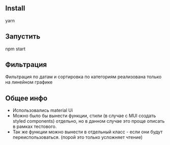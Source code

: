  <!-- Так как React обновился до 19 версии а некоторыe пакеты устрарели то установка через CRA - проще всего возможна через yarn  -->

## Install

yarn

## Запустить

npm start

## Фильтрация

Фильтрация по датам и сортировка по категориям реализована только на линейном графике

## Общее инфо

- Использовались material Ui
- Можно было бы вынести функции, стили (в случае с MUI создать styled components) отдельно, но в данном случае это проще описать в рамках тестового.
- Так же функции можно вынести в отдельный класс - если они будут переиспользоваться. (порой это только усложняет чтение)
